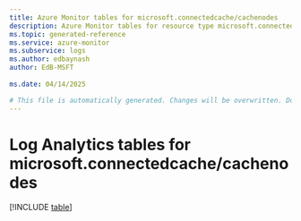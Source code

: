 ```yaml
---
title: Azure Monitor tables for microsoft.connectedcache/cachenodes
description: Azure Monitor tables for resource type microsoft.connectedcache/cachenodes
ms.topic: generated-reference
ms.service: azure-monitor
ms.subservice: logs
ms.author: edbaynash
author: EdB-MSFT
   
ms.date: 04/14/2025

# This file is automatically generated. Changes will be overwritten. Do not change this file directly.
---
```


# Log Analytics tables for microsoft.connectedcache/cachenodes  

[!INCLUDE [table](~/reusable-content/ce-skilling/azure/includes/azure-monitor/reference/tables/microsoft-connectedcache_cachenodes-include.md)]

